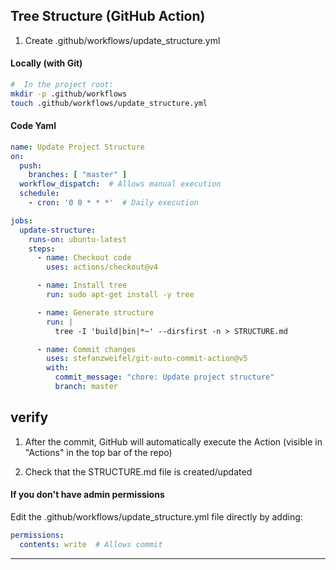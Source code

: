 ## Tree Structure (GitHub Action)

1. Create .github/workflows/update_structure.yml 

#### Locally (with Git)
```bash
#  In the project root:
mkdir -p .github/workflows
touch .github/workflows/update_structure.yml
```
#### Code Yaml

```yaml
name: Update Project Structure
on:
  push:
    branches: [ "master" ]
  workflow_dispatch:  # Allows manual execution
  schedule:
    - cron: '0 0 * * *'  # Daily execution

jobs:
  update-structure:
    runs-on: ubuntu-latest
    steps:
      - name: Checkout code
        uses: actions/checkout@v4

      - name: Install tree
        run: sudo apt-get install -y tree

      - name: Generate structure
        run: |
          tree -I 'build|bin|*~' --dirsfirst -n > STRUCTURE.md

      - name: Commit changes
        uses: stefanzweifel/git-auto-commit-action@v5
        with:
          commit_message: "chore: Update project structure"
          branch: master

```

## verify

1. After the commit, GitHub will automatically execute the Action (visible in "Actions" in the top bar of the repo)

2. Check that the STRUCTURE.md file is created/updated

#### If you don't have admin permissions

Edit the .github/workflows/update_structure.yml file directly by adding:

```yaml
permissions:
  contents: write  # Allows commit
```

---